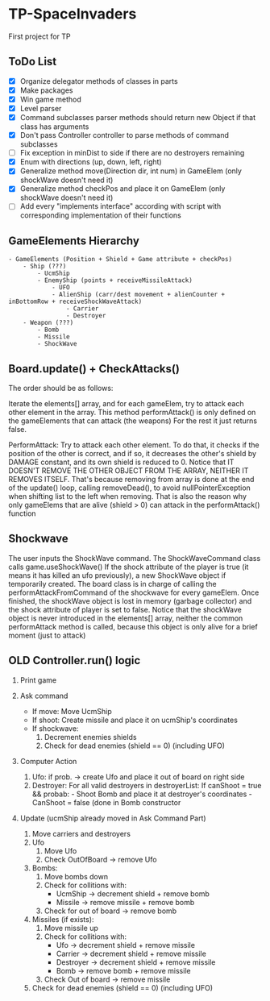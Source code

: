 # TP-SpaceInvaders
First project for TP

## ToDo List

- [x] Organize delegator methods of classes in parts
- [x] Make packages
- [x] Win game method
- [x] Level parser
- [x] Command subclasses parser methods should return new Object if that class has arguments 
- [x] Don't pass Controller controller to parse methods of command subclasses
- [ ] Fix exception in minDist to side if there are no destroyers remaining
- [x] Enum with directions (up, down, left, right)
- [x] Generalize method move(Direction dir, int num) in GameElem (only shockWave doesn't need it)
- [x] Generalize method checkPos and place it on GameElem (only shockWave doesn't need it)
- [ ] Add every "implements interface"  according with script with corresponding implementation of their 		functions

## GameElements Hierarchy

	- GameElements (Position + Shield + Game attribute + checkPos)
		- Ship (???)
			- UcmShip
			- EnemyShip (points + receiveMissileAttack)
				- UFO
				- AlienShip (carr/dest movement + alienCounter + inBottomRow + receiveShockWaveAttack)
					- Carrier 
					- Destroyer
		- Weapon (???)
			- Bomb
			- Missile
			- ShockWave
			
## Board.update() + CheckAttacks()
The order should be as follows:

Iterate the elements[] array, and for each gameElem, try to attack each other element in the array.
This method performAttack() is only defined on the gameElements that can attack (the weapons)
For the rest it just returns false.

PerformAttack:
Try to attack each other element. To do that, it checks if the position of the other is correct, 
and if so, it decreases the other's shield by DAMAGE constant, and its own shield is reduced to 0.
Notice that IT DOESN'T REMOVE THE OTHER OBJECT FROM THE ARRAY, NEITHER IT REMOVES ITSELF.
That's because removing from array is done at the end of the update() loop, calling removeDead(), 
to avoid nullPointerException when shifting list to the left when removing.
That is also the reason why only gameElems that are alive (shield > 0) can attack in the performAttack() 
function

## Shockwave
The user inputs the ShockWave command.
The ShockWaveCommand class calls game.useShockWave()
If the shock attribute of the player is true (it means it has killed an ufo previously),
a new ShockWave object if temporarily created.
The board class is in charge of calling the performAttackFromCommand of the shockwave for every
gameElem.
Once finished, the shockWave object is lost in memory (garbage collector) and the shock
attribute of player is set to false.
Notice that the shockWave object is never introduced in the elements[] array, neither the common
performAttack method is called, because this object is only alive for a brief moment (just to attack)

## OLD Controller.run() logic

1. Print game

2. Ask command

	- If move: Move UcmShip
	- If shoot: Create missile and place it on ucmShip's coordinates
	- If shockwave:	 
		1. Decrement enemies shields 
		2. Check for dead enemies (shield == 0) (including UFO)

3. Computer Action

	1. Ufo: if prob. -> create Ufo and place it out of board on right side
	2. Destroyer: For all valid destroyers in destroyerList:
		If canShoot = true && probab:
			- Shoot Bomb and place it at destroyer's coordinates
			- CanShoot = false (done in Bomb constructor
			
4. Update (ucmShip already moved in Ask Command Part)

	1. Move carriers and destroyers
	2. Ufo
		1. Move Ufo
		2. Check OutOfBoard -> remove Ufo
	3. Bombs:
		1. Move bombs down
		2. Check for collitions with:
			- UcmShip -> decrement shield + remove bomb
			- Missile -> remove missile + remove bomb
		3. Check for out of board -> remove bomb
	4. Missiles (if exists):
		1. Move missile up
		2. Check for collitions with:
			- Ufo -> decrement shield + remove missile
			- Carrier -> decrement shield + remove missile
			- Destroyer -> decrement shield + remove missile
			- Bomb -> remove bomb + remove missile
		3. Check Out of board -> remove missile
	5. Check for dead enemies (shield == 0) (including UFO)
		
